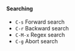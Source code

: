 #### Searching

- `C-s`     Forward search 
- `C-r`     Backward search  
- `C-M-x`   Regex search 
- `C-g`     Abort search 